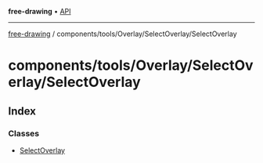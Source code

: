 **free-drawing** • [API](../../../../../README.md)

***

[free-drawing](../../../../../README.md) / components/tools/Overlay/SelectOverlay/SelectOverlay

# components/tools/Overlay/SelectOverlay/SelectOverlay

## Index

### Classes

- [SelectOverlay](classes/SelectOverlay.md)
